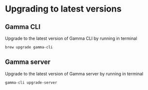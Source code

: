 # Upgrading to latest versions

## Gamma CLI

Upgrade to the latest version of Gamma CLI by running in terminal

```text
brew upgrade gamma-cli
```

## Gamma server

Upgrade to the latest version of Gamma server by running in terminal

```text
gamma-cli upgrade-server
```



